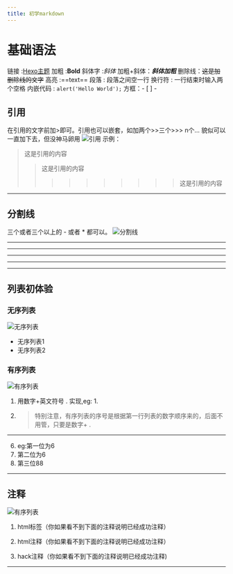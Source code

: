 ```yaml
---
title: 初学markdown
---
```


# 基础语法  

链接 :[Hexo主题](https://hexo.io/themes/)
加粗 :**Bold**
斜体字 :*斜体*
加粗+斜体：***斜体加粗***
删除线：~~这是加删除线的文字~~
高亮 :==text==
段落 : 段落之间空一行
换行符 : 一行结束时输入两个空格
内嵌代码 : `alert('Hello World');`
方框：- [ ] -

## 引用  

在引用的文字前加>即可。引用也可以嵌套，如加两个>>三个>>>
n个...
貌似可以一直加下去，但没神马卵用
![引用](./images/reference.png "引用")
示例：
>这是引用的内容
>>这是引用的内容
>>>>>>>>>>这是引用的内容
---

## 分割线  

三个或者三个以上的 - 或者 * 都可以。
![分割线](./images/dividing-line.png "分割线")

---
----
***
*****
---

## 列表初体验

### 无序列表

![无序列表](./images/disorder.png "无序列表")

* 无序列表1
* 无序列表2

### 有序列表

![有序列表](./images/ordered.png "有序列表")

1. 用数字+英文符号 . 实现,eg: 1.
2. > 特别注意，有序列表的序号是根据第一行列表的数字顺序来的，后面不用管，只要是数字+ .

---

6. eg:第一位为6
6. 第二位为6
88. 第三位88

---

## 注释

![有序列表](./images/comment.png "有序列表")

1. html标签（你如果看不到下面的注释说明已经成功注释）  

    <div style='display: none'>哈哈我是注释，不会在浏览器中显示。我也是注释。</div>

2. html注释（你如果看不到下面的注释说明已经成功注释）  

<!--哈哈我是注释，不会在浏览器中显示。-->
<!--
哈哈我是多行
注释，
不会在浏览器中显示。
-->

3. hack注释（你如果看不到下面的注释说明已经成功注释)  

[^_^]: # (哈哈我是注释，不会在浏览器中显示。)

---
